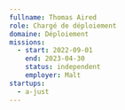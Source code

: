 ```yaml
---
fullname: Thomas Aired
role: Chargé de déploiement
domaine: Déploiement
missions:
  - start: 2022-09-01
    end: 2023-04-30
    status: independent
    employer: Malt
startups:
  - a-just
---
```


